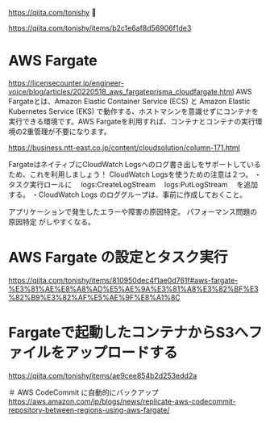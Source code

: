 https://qiita.com/tonishy 🔴

https://qiita.com/tonishy/items/b2c1e6af8d56906f1de3


# AWS Fargate
https://licensecounter.jp/engineer-voice/blog/articles/20220518_aws_fargateprisma_cloudfargate.html
AWS Fargateとは、Amazon Elastic Container Service (ECS) と Amazon Elastic Kubernetes Service (EKS) で動作する、ホストマシンを意識せずにコンテナを実行できる環境です。AWS Fargateを利用すれば、コンテナとコンテナの実行環境の2重管理が不要になります。

https://business.ntt-east.co.jp/content/cloudsolution/column-171.html

FargateはネイティブにCloudWatch Logsへのログ書き出しをサポートしているため、これを利用しましょう！
CloudWatch Logsを使うための注意は２つ。
・タスク実行ロールに
　logs:CreateLogStream
　logs:PutLogStream
　を追加する。
・CloudWatch Logs のロググループは、事前に作成しておくこと。

アプリケーションで発生したエラーや障害の原因特定。
パフォーマンス問題の原因特定
がしやすくなる。

# AWS Fargate の設定とタスク実行
https://qiita.com/tonishy/items/810950dec4f1ae0d761f#aws-fargate-%E3%81%AE%E8%A8%AD%E5%AE%9A%E3%81%A8%E3%82%BF%E3%82%B9%E3%82%AF%E5%AE%9F%E8%A1%8C

# Fargateで起動したコンテナからS3へファイルをアップロードする
https://qiita.com/tonishy/items/ae9cee854b2d253edd2a

＃ AWS CodeCommit に自動的にバックアップ
https://aws.amazon.com/jp/blogs/news/replicate-aws-codecommit-repository-between-regions-using-aws-fargate/
